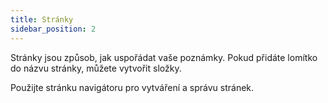 ```yaml
---
title: Stránky
sidebar_position: 2
---
```


Stránky jsou způsob, jak uspořádat vaše poznámky.
Pokud přidáte lomítko do názvu stránky, můžete vytvořit složky.

Použijte stránku navigátoru pro vytváření a správu stránek.
